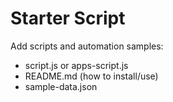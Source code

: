 # Starter Script

Add scripts and automation samples:
- script.js or apps-script.js
- README.md (how to install/use)
- sample-data.json
